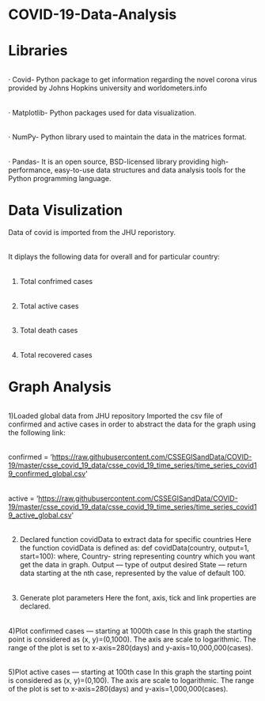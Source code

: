 # COVID-19-Data-Analysis

# Libraries
###### 
· Covid- Python package to get information regarding the novel corona virus provided by Johns Hopkins university and worldometers.info
###### 
· Matplotlib- Python packages used for data visualization.
###### 
· NumPy- Python library used to maintain the data in the matrices format.
###### 
· Pandas- It is an open source, BSD-licensed library providing high-performance, easy-to-use data structures and data analysis tools for the Python programming language.

# Data Visulization
Data of covid is imported from the JHU reporistory.
######
It diplays the following data for overall and for particular country:
######
1) Total confrimed cases
######
2) Total active cases
######
3) Total death cases
######
4) Total recovered cases


# Graph Analysis
######
1)Loaded global data from JHU repository
Imported the csv file of confirmed and active cases in order to abstract the data for the graph using the following link:
######
confirmed = ‘https://raw.githubusercontent.com/CSSEGISandData/COVID-19/master/csse_covid_19_data/csse_covid_19_time_series/time_series_covid19_confirmed_global.csv'
######
active = ‘https://raw.githubusercontent.com/CSSEGISandData/COVID-19/master/csse_covid_19_data/csse_covid_19_time_series/time_series_covid19_active_global.csv'
###### 
2) Declared function covidData to extract data for specific countries
Here the function covidData is defined as:
def covidData(country, output=1, start=100):
where,
Country- string representing country which you want get the data in graph.
Output — type of output desired
State — return data starting at the nth case, represented by the value of default 100.
###### 
3) Generate plot parameters
Here the font, axis, tick and link properties are declared.
###### 
4)Plot confirmed cases — starting at 1000th case
In this graph the starting point is considered as (x, y)=(0,1000). The axis are scale to logarithmic. The range of the plot is set to x-axis=280(days) and y-axis=10,000,000(cases).
###### 
5)Plot active cases — starting at 100th case
In this graph the starting point is considered as (x, y)=(0,100). The axis are scale to logarithmic. The range of the plot is set to x-axis=280(days) and y-axis=1,000,000(cases).
